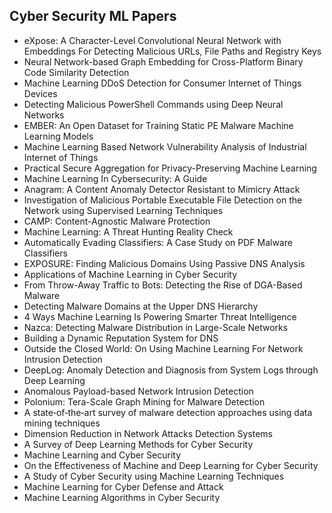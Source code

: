 <h2>Cyber Security ML Papers</h2>


<ul>

                             

 <li><a target="_blank" href="https://github.com/manjunath5496/Cyber-Security-ML-Papers/blob/master/cyb(1).pdf" style="text-decoration:none;">eXpose: A Character-Level Convolutional Neural Network with Embeddings For Detecting Malicious URLs, File Paths and Registry Keys</a></li>

 <li><a target="_blank" href="https://github.com/manjunath5496/Cyber-Security-ML-Papers/blob/master/cyb(2).pdf" style="text-decoration:none;">Neural Network-based Graph Embedding for Cross-Platform Binary Code Similarity Detection</a></li>

<li><a target="_blank" href="https://github.com/manjunath5496/Cyber-Security-ML-Papers/blob/master/cyb(3).pdf" style="text-decoration:none;">Machine Learning DDoS Detection for Consumer Internet of Things Devices</a></li>
 <li><a target="_blank" href="https://github.com/manjunath5496/Cyber-Security-ML-Papers/blob/master/cyb(4).pdf" style="text-decoration:none;">Detecting Malicious PowerShell Commands using Deep Neural Networks</a></li>                              
<li><a target="_blank" href="https://github.com/manjunath5496/Cyber-Security-ML-Papers/blob/master/cyb(5).pdf" style="text-decoration:none;">EMBER: An Open Dataset for Training Static PE Malware Machine Learning Models</a></li>
<li><a target="_blank" href="https://github.com/manjunath5496/Cyber-Security-ML-Papers/blob/master/cyb(6).pdf" style="text-decoration:none;">Machine Learning Based Network Vulnerability Analysis of Industrial Internet of Things</a></li>
 <li><a target="_blank" href="https://github.com/manjunath5496/Cyber-Security-ML-Papers/blob/master/cyb(7).pdf" style="text-decoration:none;">Practical Secure Aggregation
for Privacy-Preserving Machine Learning</a></li>

 <li><a target="_blank" href="https://github.com/manjunath5496/Cyber-Security-ML-Papers/blob/master/cyb(8).pdf" style="text-decoration:none;"> Machine Learning In Cybersecurity: A Guide</a></li>
   <li><a target="_blank" href="https://github.com/manjunath5496/Cyber-Security-ML-Papers/blob/master/cyb(9).pdf" style="text-decoration:none;">Anagram: A Content Anomaly Detector Resistant to Mimicry Attack</a></li>
  
   
 <li><a target="_blank" href="https://github.com/manjunath5496/Cyber-Security-ML-Papers/blob/master/cyb(10).pdf" style="text-decoration:none;">Investigation of Malicious Portable Executable File Detection on the Network using Supervised Learning Techniques</a></li>                              
<li><a target="_blank" href="https://github.com/manjunath5496/Cyber-Security-ML-Papers/blob/master/cyb(11).pdf" style="text-decoration:none;">CAMP: Content-Agnostic Malware Protection</a></li>
<li><a target="_blank" href="https://github.com/manjunath5496/Cyber-Security-ML-Papers/blob/master/cyb(12).pdf" style="text-decoration:none;">Machine Learning: A Threat Hunting Reality Check</a></li>
<li><a target="_blank" href="https://github.com/manjunath5496/Cyber-Security-ML-Papers/blob/master/cyb(13).pdf" style="text-decoration:none;">Automatically Evading Classifiers: A Case Study on PDF Malware Classifiers</a></li>

<li><a target="_blank" href="https://github.com/manjunath5496/Cyber-Security-ML-Papers/blob/master/cyb(14).pdf" style="text-decoration:none;">EXPOSURE: Finding Malicious Domains Using Passive DNS Analysis</a></li>
                              
<li><a target="_blank" href="https://github.com/manjunath5496/Cyber-Security-ML-Papers/blob/master/cyb(15).pdf" style="text-decoration:none;">Applications of Machine Learning in Cyber Security</a></li>

<li><a target="_blank" href="https://github.com/manjunath5496/Cyber-Security-ML-Papers/blob/master/cyb(16).pdf" style="text-decoration:none;">From Throw-Away Traffic to Bots:
Detecting the Rise of DGA-Based Malware</a></li>

  <li><a target="_blank" href="https://github.com/manjunath5496/Cyber-Security-ML-Papers/blob/master/cyb(17).pdf" style="text-decoration:none;">
Detecting Malware Domains at the Upper DNS Hierarchy</a></li>   
  
<li><a target="_blank" href="https://github.com/manjunath5496/Cyber-Security-ML-Papers/blob/master/cyb(18).pdf" style="text-decoration:none;">4 Ways Machine Learning
Is Powering Smarter Threat Intelligence</a></li> 

  
<li><a target="_blank" href="https://github.com/manjunath5496/Cyber-Security-ML-Papers/blob/master/cyb(19).pdf" style="text-decoration:none;">Nazca: Detecting Malware Distribution in Large-Scale Networks</a></li> 

<li><a target="_blank" href="https://github.com/manjunath5496/Cyber-Security-ML-Papers/blob/master/cyb(20).pdf" style="text-decoration:none;">
Building a Dynamic Reputation System for DNS</a></li>

<li><a target="_blank" href="https://github.com/manjunath5496/Cyber-Security-ML-Papers/blob/master/cyb(21).pdf" style="text-decoration:none;">Outside the Closed World:
On Using Machine Learning For Network Intrusion Detection</a></li>
<li><a target="_blank" href="https://github.com/manjunath5496/Cyber-Security-ML-Papers/blob/master/cyb(22).pdf" style="text-decoration:none;">DeepLog: Anomaly Detection and Diagnosis from System Logs through Deep Learning</a></li> 
 <li><a target="_blank" href="https://github.com/manjunath5496/Cyber-Security-ML-Papers/blob/master/cyb(23).pdf" style="text-decoration:none;">Anomalous Payload-based Network Intrusion Detection</a></li> 
 

   <li><a target="_blank" href="https://github.com/manjunath5496/Cyber-Security-ML-Papers/blob/master/cyb(24).pdf" style="text-decoration:none;">Polonium: Tera-Scale Graph Mining for Malware Detection</a></li>
 
   <li><a target="_blank" href="https://github.com/manjunath5496/Cyber-Security-ML-Papers/blob/master/cyb(25).pdf" style="text-decoration:none;">A state‑of‑the‑art survey of malware detection approaches using data mining techniques</a></li>                              
 <li><a target="_blank" href="https://github.com/manjunath5496/Cyber-Security-ML-Papers/blob/master/cyb(26).pdf" style="text-decoration:none;">Dimension Reduction in Network Attacks Detection Systems</a></li>
 
 <li><a target="_blank" href="https://github.com/manjunath5496/Cyber-Security-ML-Papers/blob/master/cyb(27).pdf" style="text-decoration:none;">A Survey of Deep Learning Methods for Cyber Security</a></li>
   
 
   <li><a target="_blank" href="https://github.com/manjunath5496/Cyber-Security-ML-Papers/blob/master/cyb(28).pdf" style="text-decoration:none;">Machine Learning and Cyber Security</a></li>
 
   <li><a target="_blank" href="https://github.com/manjunath5496/Cyber-Security-ML-Papers/blob/master/cyb(29).pdf" style="text-decoration:none;">On the Effectiveness of
Machine and Deep Learning for Cyber Security</a></li>                              

  <li><a target="_blank" href="https://github.com/manjunath5496/Cyber-Security-ML-Papers/blob/master/cyb(30).pdf" style="text-decoration:none;">A Study of Cyber Security using Machine Learning Techniques</a></li>
 
   <li><a target="_blank" href="https://github.com/manjunath5496/Cyber-Security-ML-Papers/blob/master/cyb(31).pdf" style="text-decoration:none;">Machine Learning for Cyber Defense and Attack</a></li> 
    <li><a target="_blank" href="https://github.com/manjunath5496/Cyber-Security-ML-Papers/blob/master/cyb(32).pdf" style="text-decoration:none;">
Machine Learning Algorithms in Cyber Security</a></li> 
 
 
 
 
 
 
 
 
 </ul>
